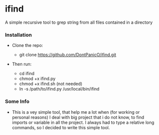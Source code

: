 # ifind
A simple recursive tool to grep string from all files contained in a directory

### Installation

- Clone the repo:

  - git clone https://github.com/DontPanicO/ifind.git

- Then run:

  - cd ifind
  - chmod +x ifind.py
  - chmod +x ifind.sh (not needed)
  - ln -s /path/to/ifind.py /usr/local/bin/ifind

### Some Info

- This is a vey simple tool, that help me a lot when (for working or personal reasons) I deal with big project that i do not know,
  to find imports or variable in all the project. I always had to type a relative long commands, so I decided to write this simple
  tool.


